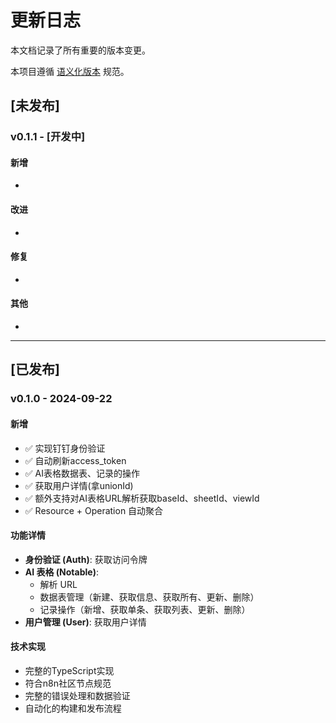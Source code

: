 # 更新日志

本文档记录了所有重要的版本变更。

本项目遵循 [语义化版本](https://semver.org/lang/zh-CN/) 规范。

## [未发布]

### v0.1.1 - [开发中]
#### 新增
- 

#### 改进
- 

#### 修复
- 

#### 其他
- 

---

## [已发布]

### v0.1.0 - 2024-09-22
#### 新增
- ✅ 实现钉钉身份验证
- ✅ 自动刷新access_token
- ✅ AI表格数据表、记录的操作
- ✅ 获取用户详情(拿unionId)
- ✅ 额外支持对AI表格URL解析获取baseId、sheetId、viewId
- ✅ Resource + Operation 自动聚合

#### 功能详情
- **身份验证 (Auth)**: 获取访问令牌
- **AI 表格 (Notable)**: 
  - 解析 URL
  - 数据表管理（新建、获取信息、获取所有、更新、删除）
  - 记录操作（新增、获取单条、获取列表、更新、删除）
- **用户管理 (User)**: 获取用户详情

#### 技术实现
- 完整的TypeScript实现
- 符合n8n社区节点规范
- 完整的错误处理和数据验证
- 自动化的构建和发布流程
